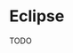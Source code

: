 # Eclipse

<!--
https://app.pluralsight.com/library/courses/guided-tour-eclipse-for-java/table-of-contents
https://app.pluralsight.com/library/courses/eclipse-java-developers/table-of-contents

https://www.linkedin.com/learning/eclipse-essential-training/welcome
https://www.linkedin.com/learning/learning-eclipse-2/welcome

eclipse -application org.eclipse.equinox.p2.director -noSplash -repository #{repo} -installIUs #{plugins}
-->

TODO
